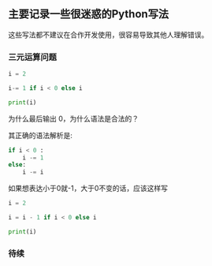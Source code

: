 ## 主要记录一些很迷惑的Python写法
这些写法都不建议在合作开发使用，很容易导致其他人理解错误。

### 三元运算问题
```python
i = 2

i-= 1 if i < 0 else i

print(i)
```

为什么最后输出 0，为什么语法是合法的？

其正确的语法解析是: 
```python
if i < 0 :
    i -= 1
else:
    i -= i
```

如果想表达小于0就-1，大于0不变的话，应该这样写
```python
i = 2

i = i - 1 if i < 0 else i

print(i)
```

### 待续
